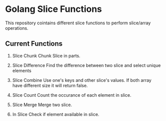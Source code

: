 # Golang Slice Functions
This repository cointains different slice functions to perform slice/array operations.

## Current Functions
1. Slice Chunk
Chunk Slice in parts.

2. Slice Difference
Find the difference between two slice and select unique elements

3. Slice Combine
Use one's keys and other slice's values. If both array have different size it will return false.

4. Slice Count
Count the occurance of each element in slice.

5. Slice Merge
Merge two slice.

6. In Slice
Check if element available in slice. 
